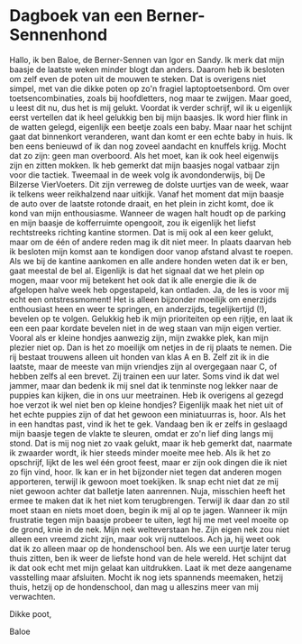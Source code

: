 # Dagboek van een Berner-Sennenhond

Hallo, ik ben Baloe, de Berner-Sennen van Igor en Sandy. Ik merk dat mijn baasje de laatste weken minder blogt dan anders. Daarom heb ik besloten om zelf even de poten uit de mouwen te steken. Dat is overigens niet simpel, met van die dikke poten op zo'n fragiel laptoptoetsenbord. Om over toetsencombinaties, zoals bij hoofdletters, nog maar te zwijgen. Maar goed, u leest dit nu, dus het is mij gelukt.
Voordat ik verder schrijf, wil ik u eigenlijk eerst vertellen dat ik heel gelukkig ben bij mijn baasjes. Ik word hier flink in de watten gelegd, eigenlijk een beetje zoals een baby. Maar naar het schijnt gaat dat binnenkort veranderen, want dan komt er een echte baby in huis. Ik ben eens benieuwd of ik dan nog zoveel aandacht en knuffels krijg. Mocht dat zo zijn: geen man overboord. Als het moet, kan ik ook heel eigenwijs zijn en zitten mokken. Ik heb gemerkt dat mijn baasjes nogal vatbaar zijn voor die tactiek.
Tweemaal in de week volg ik avondonderwijs, bij De Bilzerse VierVoeters. Dit zijn verreweg de dolste uurtjes van de week, waar ik telkens weer reikhalzend naar uitkijk. Vanaf het moment dat mijn baasje de auto over de laatste rotonde draait, en het plein in zicht komt, doe ik kond van mijn enthousiasme. Wanneer de wagen halt houdt op de parking en mijn baasje de kofferruimte opengooit, zou ik eigenlijk het liefst rechtstreeks richting kantine stormen. Dat is mij ook al een keer gelukt, maar om de één of andere reden mag ik dit niet meer. In plaats daarvan heb ik besloten mijn komst aan te kondigen door vanop afstand alvast te roepen.
Als we bij de kantine aankomen en alle andere honden weten dat ik er ben, gaat meestal de bel al. Eigenlijk is dat het signaal dat we het plein op mogen, maar voor mij betekent het ook dat ik alle energie die ik de afgelopen halve week heb opgestapeld, kan ontladen. Ja, de les is voor mij echt een ontstressmoment!
Het is alleen bijzonder moeilijk om enerzijds enthousiast heen en weer te springen, en anderzijds, tegelijkertijd (!), bevelen op te volgen. Gelukkig heb ik mijn prioriteiten op een rijtje, en laat ik een een paar kordate bevelen niet in de weg staan van mijn eigen vertier.
Vooral als er kleine hondjes aanwezig zijn, mijn zwakke plek, kan mijn plezier niet op. Dan is het zo moeilijk om netjes in de rij plaats te nemen. Die rij bestaat trouwens alleen uit honden van klas A en B. Zelf zit ik in die laatste, maar de meeste van mijn vriendjes zijn al overgegaan naar C, of hebben zelfs al een brevet. Zij trainen een uur later. Soms vind ik dat wel jammer, maar dan bedenk ik mij snel dat ik tenminste nog lekker naar de puppies kan kijken, die in ons uur meetrainen.
Heb ik overigens al gezegd hoe verzot ik wel niet ben op kleine hondjes? Eigenlijk maak het niet uit of het echte puppies zijn of dat het gewoon een miniatuurras is, hoor. Als het in een handtas past, vind ik het te gek. Vandaag ben ik er zelfs in geslaagd mijn baasje tegen de vlakte te sleuren, omdat er zo'n lief ding langs mij stond. Dat is mij nog niet zo vaak gelukt, maar ik heb gemerkt dat, naarmate ik zwaarder wordt, ik hier steeds minder moeite mee heb.
Als ik het zo opschrijf, lijkt de les wel één groot feest, maar er zijn ook dingen die ik niet zo fijn vind, hoor. Ik kan er in het bijzonder niet tegen dat anderen mogen apporteren, terwijl ik gewoon moet toekijken. Ik snap echt niet dat ze mij niet gewoon achter dat balletje laten aanrennen. Nuja, misschien heeft het ermee te maken dat ik het niet kom terugbrengen. Terwijl ik daar dan zo stil moet staan en niets moet doen, begin ik mij al op te jagen. Wanneer ik mijn frustratie tegen mijn baasje probeer te uiten, legt hij me met veel moeite op de grond, knie in de nek. Mijn nek welteverstaan he. Zijn eigen nek zou niet alleen een vreemd zicht zijn, maar ook vrij nutteloos.
Ach ja, hij weet ook dat ik zo alleen maar op de hondenschool ben. Als we een uurtje later terug thuis zitten, ben ik weer de liefste hond van de hele wereld. Het schijnt dat ik dat ook echt met mijn gelaat kan uitdrukken.
Laat ik met deze aangename vasstelling maar afsluiten. Mocht ik nog iets spannends meemaken, hetzij thuis, hetzij op de hondenschool, dan mag u alleszins meer van mij verwachten.

Dikke poot,

Baloe
